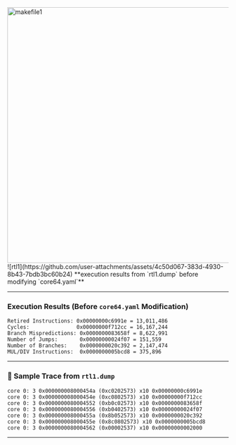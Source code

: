 <img width="1250" height="581" alt="makefile1" src="https://github.com/user-attachments/assets/b484af27-5851-4fab-aca3-fba231eaf142" />
![rtl1](https://github.com/user-attachments/assets/4c50d067-383d-4930-8b43-7bdb3bc60b24)
**execution results from `rtl1.dump` before modifying `core64.yaml`**

---

### Execution Results (Before `core64.yaml` Modification)

```
Retired Instructions: 0x00000000c6991e = 13,011,486  
Cycles:               0x00000000f712cc = 16,167,244  
Branch Mispredictions: 0x0000000083658f = 8,622,991  
Number of Jumps:       0x00000000024f07 = 151,559  
Number of Branches:    0x0000000020c392 = 2,147,474  
MUL/DIV Instructions:  0x0000000005bcd8 = 375,896
```

---

### 📄 Sample Trace from `rtl1.dump`

```
core 0: 3 0x000000008000454a (0xc0202573) x10 0x00000000c6991e
core 0: 3 0x000000008000454e (0xc0802573) x10 0x00000000f712cc
core 0: 3 0x0000000080004552 (0xb0c02573) x10 0x0000000083658f
core 0: 3 0x0000000080004556 (0xb0402573) x10 0x00000000024f07
core 0: 3 0x000000008000455a (0x8b052573) x10 0x0000000020c392
core 0: 3 0x000000008000455e (0x8c0802573) x10 0x0000000005bcd8
core 0: 3 0x0000000080004562 (0x00002537) x10 0x00000000002000
```

---

